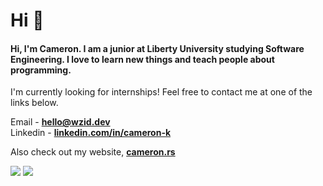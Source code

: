 <h1 align="Left">Hi 👋</h1>

<h4 align="Left">Hi, I'm Cameron. I am a junior at Liberty University studying Software Engineering. I love to learn new things and teach people about programming. </h4>

I'm currently looking for internships! Feel free to contact me at one of the links below.

Email - **[hello@wzid.dev](mailto:hello@wzid.dev)**<br>
Linkedin - **[linkedin.com/in/cameron-k](https://www.linkedin.com/in/cameron-k-a00565257/)**<br>

Also check out my website, [**cameron.rs**](https://cameron.rs)
  

<span align="left">

<img src="https://github-readme-stats.vercel.app/api/top-langs/?username=wzid&layout=compact&theme=gruvbox&exclude_repo=dotfiles">
  
<img src="https://spotify-github-profile.vercel.app/api/view?uid=nscpq91x1a3iz5ervo4svdxq9&cover_image=true&theme=novatorem&show_offline=true&background_color=121212&interchange=false&bar_color=53b14f&bar_color_cover=true">

</span>

